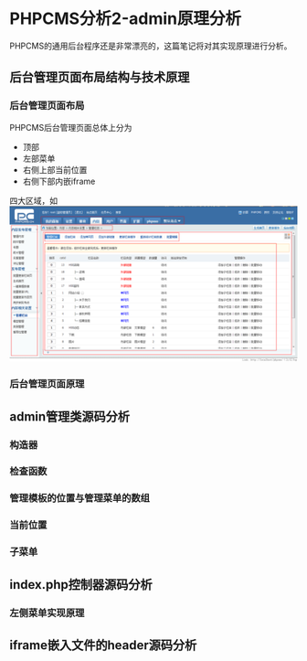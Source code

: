 # PHPCMS分析2-admin原理分析

PHPCMS的通用后台程序还是非常漂亮的，这篇笔记将对其实现原理进行分析。

## 后台管理页面布局结构与技术原理

### 后台管理页面布局
PHPCMS后台管理页面总体上分为

* 顶部
* 左部菜单
* 右侧上部当前位置
* 右侧下部内嵌iframe

四大区域，如![phpcms_admin_layout](https://github.com/newbienewbie/notes/blob/master/ProgrammingLanguage/PHP/PHPCMS/img/PHPCMS_admin_layout.png)


### 后台管理页面原理

## admin管理类源码分析
### 构造器
### 检查函数
### 管理模板的位置与管理菜单的数组
### 当前位置
### 子菜单

## index.php控制器源码分析
### 左侧菜单实现原理


## iframe嵌入文件的header源码分析
